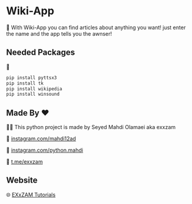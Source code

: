 

# Wiki-App
📝
With Wiki-App you can find articles about anything you want! just enter the name and the app tells you the awnser!

## Needed Packages 

🐍
```bash
pip install pyttsx3
pip install tk
pip install wikipedia
pip install winsound
```


## Made By ❤
👨‍💻 This python project is made by Seyed Mahdi Olamaei aka exxzam


🔗 [instagram.com/mahdi12ad](https://instagram.com/mahdi12ad)


🔗 [instagram.com/python.mahdi](https://instagram.com/python.mahdi)


🔗 [t.me/exxzam](https://t.me/exxzam)



## Website

🌐 [EXxZAM Tutorials](https://exxzamtutorials.ir)

